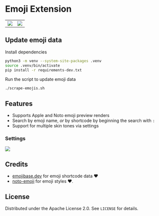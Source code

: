 # Emoji Extension

<table>
  <tr>
    <td><img src="screenshots/search.png"></td>
    <td><img src="screenshots/shortcode-search.png"></td>
  </tr>
</table>

## Update emoji data

Install dependencies

```bash
python3 -m venv --system-site-packages .venv
source .venv/bin/activate
pip install -r requirements-dev.txt
```

Run the script to update emoji data

```bash
./scrape-emojis.sh
```

## Features

- Supports Apple and Noto emoji preview renders
- Search by emoji name, *or* by shortcode by beginning the search with `:`
- Support for multiple skin tones via settings

### Settings

![](screenshots/preferences.png)

## Credits

- [emojibase.dev](https://emojibase.dev/) for emoji shortcode data :heart:
- [noto-emoji](https://github.com/googlefonts/noto-emoji) for emoji styles :heart:.

## License

Distributed under the Apache License 2.0. See `LICENSE` for details.
